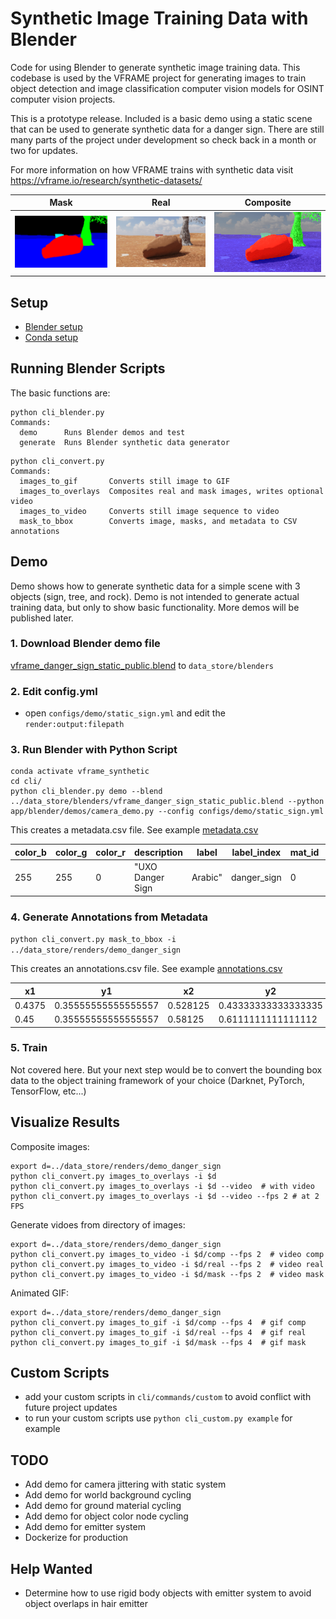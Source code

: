 # Synthetic Image Training Data with Blender

Code for using Blender to generate synthetic image training data. This codebase is used by the VFRAME project for generating images to train object detection and image classification computer vision models for OSINT computer vision projects.

This is a prototype release. Included is a basic demo using a static scene that can be used to generate synthetic data for a danger sign. There are still many parts of the project under development so check back in a month or two for updates.

For more information on how VFRAME trains with synthetic data visit <https://vframe.io/research/synthetic-datasets/>

|Mask|Real|Composite|
|---|---|---|
|![](docs/assets/mask.gif)|![](docs/assets/real.gif)|![](docs/assets/comp.gif)|


## Setup

- [Blender setup](docs/blender-setup.md)
- [Conda setup](docs/setup.md)

## Running Blender Scripts

The basic functions are:

```
python cli_blender.py
Commands:
  demo      Runs Blender demos and test
  generate  Runs Blender synthetic data generator
```

```
python cli_convert.py
Commands:
  images_to_gif       Converts still image to GIF
  images_to_overlays  Composites real and mask images, writes optional video
  images_to_video     Converts still image sequence to video
  mask_to_bbox        Converts image, masks, and metadata to CSV annotations
```

## Demo

Demo shows how to generate synthetic data for a simple scene with 3 objects (sign, tree, and rock). Demo is not intended to generate actual training data, but only to show basic functionality. More demos will be published later.

### 1. Download Blender demo file

[vframe_danger_sign_static_public.blend](https://vframe.ams3.digitaloceanspaces.com/v2/vframe_synthetic/data_store/blender/vframe_danger_sign_static_public.blend) to `data_store/blenders`

### 2. Edit config.yml

- open `configs/demo/static_sign.yml` and edit the `render:output:filepath`

### 3. Run Blender with Python Script

```
conda activate vframe_synthetic
cd cli/
python cli_blender.py demo --blend ../data_store/blenders/vframe_danger_sign_static_public.blend --python app/blender/demos/camera_demo.py --config configs/demo/static_sign.yml
```

This creates a metadata.csv file. See example [metadata.csv](docs/assets/metadata.csv)

| color_b | color_g | color_r | description | label | label_index | mat_id | object_idx |
|---|---|---|---|---|---|---|---|
|255|255|0|"UXO Danger Sign| Arabic"|danger_sign|0|0|0

### 4. Generate Annotations from Metadata

`python cli_convert.py mask_to_bbox -i ../data_store/renders/demo_danger_sign`

This creates an annotations.csv file. See example [annotations.csv](docs/assets/annotations.csv)

x1|y1|x2|y2|label|label_index|filename|color
|---|---|---|---|---|---|---|---|
0.4375|0.35555555555555557|0.528125|0.43333333333333335|danger_sign|0|cam_0000_frame_0001.png|0x00ffff
0.45|0.35555555555555557|0.58125|0.6111111111111112|danger_sign|0|cam_0000_frame_0009.png|0x00ffff

### 5. Train

Not covered here. But your next step would be to convert the bounding box data to the object training framework of your choice (Darknet, PyTorch, TensorFlow, etc...)

## Visualize Results

Composite images:

```
export d=../data_store/renders/demo_danger_sign
python cli_convert.py images_to_overlays -i $d
python cli_convert.py images_to_overlays -i $d --video  # with video
python cli_convert.py images_to_overlays -i $d --video --fps 2 # at 2 FPS
```

Generate vidoes from directory of images:

```
export d=../data_store/renders/demo_danger_sign
python cli_convert.py images_to_video -i $d/comp --fps 2  # video comp
python cli_convert.py images_to_video -i $d/real --fps 2  # video real
python cli_convert.py images_to_video -i $d/mask --fps 2  # video mask
```

Animated GIF:

```
export d=../data_store/renders/demo_danger_sign
python cli_convert.py images_to_gif -i $d/comp --fps 4  # gif comp
python cli_convert.py images_to_gif -i $d/real --fps 4  # gif real
python cli_convert.py images_to_gif -i $d/mask --fps 4  # gif mask
```


## Custom Scripts

- add your custom scripts in `cli/commands/custom` to avoid conflict with future project updates
- to run your custom scripts use `python cli_custom.py example` for example

## TODO

- Add demo for camera jittering with static system
- Add demo for world background cycling
- Add demo for ground material cycling
- Add demo for object color node cycling
- Add demo for emitter system
- Dockerize for production

## Help Wanted

- Determine how to use rigid body objects with emitter system to avoid object overlaps in hair emitter
